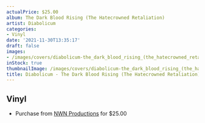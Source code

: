 ```yaml
---
actualPrice: $25.00
album: The Dark Blood Rising (The Hatecrowned Retaliation)
artist: Diabolicum
categories:
- Vinyl
date: '2021-11-30T13:35:17'
draft: false
images:
- /images/covers/diabolicum-the_dark_blood_rising_(the_hatecrowned_retaliation).jpg
inStock: true
thumbnailImage: /images/covers/diabolicum-the_dark_blood_rising_(the_hatecrowned_retaliation)-thumb.jpg
title: Diabolicum - The Dark Blood Rising (The Hatecrowned Retaliation)
---
```


## Vinyl
* Purchase from [NWN Productions](http://shop.nwnprod.com/index.php?route=product/product&path=75&product_id=12881&sort=pd.name&order=ASC) for $25.00
